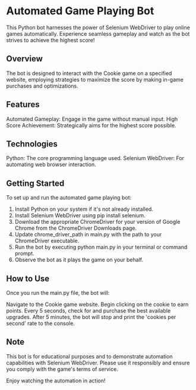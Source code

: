# Automated Game Playing Bot
This Python bot harnesses the power of Selenium WebDriver to play online games automatically. Experience seamless gameplay and watch as the bot strives to achieve the highest score!

## Overview
The bot is designed to interact with the Cookie game on a specified website, employing strategies to maximize the score by making in-game purchases and optimizations.

## Features
Automated Gameplay: Engage in the game without manual input.
High Score Achievement: Strategically aims for the highest score possible.

## Technologies
Python: The core programming language used.
Selenium WebDriver: For automating web browser interaction.


## Getting Started
To set up and run the automated game playing bot:

1. Install Python on your system if it's not already installed.
2. Install Selenium WebDriver using pip install selenium.
3. Download the appropriate ChromeDriver for your version of Google Chrome from the ChromeDriver Downloads page.
4. Update chrome_driver_path in main.py with the path to your ChromeDriver executable.
5. Run the bot by executing python main.py in your terminal or command prompt.
6. Observe the bot as it plays the game on your behalf.


## How to Use
Once you run the main.py file, the bot will:

Navigate to the Cookie game website.
Begin clicking on the cookie to earn points.
Every 5 seconds, check for and purchase the best available upgrades.
After 5 minutes, the bot will stop and print the 'cookies per second' rate to the console.

## Note
This bot is for educational purposes and to demonstrate automation capabilities with Selenium WebDriver. Please use it responsibly and ensure you comply with the game's terms of service.

Enjoy watching the automation in action!

